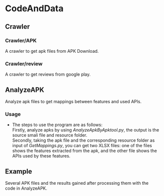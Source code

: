 # CodeAndData
## Crawler
### Crawler/APK
A crawler to get apk files from APK Download.
### Crawler/review
  A crawler to get reviews from google play.
<br>
## AnalyzeAPK
Analyze apk files to get mappings between features and used APIs.
    
### Usage
* The steps to use the program are as follows:<br>
    Firstly, analyze apks by using *AnalyzeApkByApktool.py*, the output is the source smali file and resource folder.<br>
    Secondly, taking the apk file and the corresponding resource folder as input of *GetMappings.py*, you can get two XLSX files: one of the files shows the features extracted from the apk, and the other file shows the APIs used by these features.<br>
  
  
## Example
Several APK files and the results gained after processing them with the code in AnalyzeAPK.
